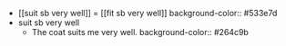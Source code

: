 - [[suit sb very well]] = [[fit sb very well]]
  background-color:: #533e7d
- suit sb very well
	- The coat suits me very well.
	  background-color:: #264c9b